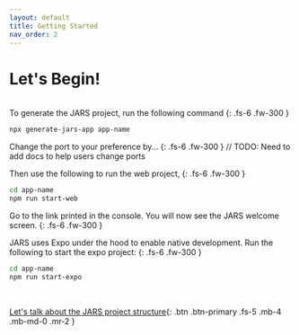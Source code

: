 ```yaml
---
layout: default
title: Getting Started
nav_order: 2
---
```


# Let's Begin!
<br />
To generate the JARS project, run the following command
{: .fs-6 .fw-300 }

```bash
npx generate-jars-app app-name
```

Change the port to your preference by...
{: .fs-6 .fw-300 }
// TODO: Need to add docs to help users change ports

Then use the following to run the web project,
{: .fs-6 .fw-300 }
```bash
cd app-name
npm run start-web
```

Go to the link printed in the console. You will now see the JARS welcome screen.
{: .fs-6 .fw-300 }

JARS uses Expo under the hood to enable native development. Run the following to start the expo project:
{: .fs-6 .fw-300 }
```bash
cd app-name
npm run start-expo
```

<br/>

[Let's talk about the JARS project structure](project_structure.html){: .btn .btn-primary .fs-5 .mb-4 .mb-md-0 .mr-2 }

